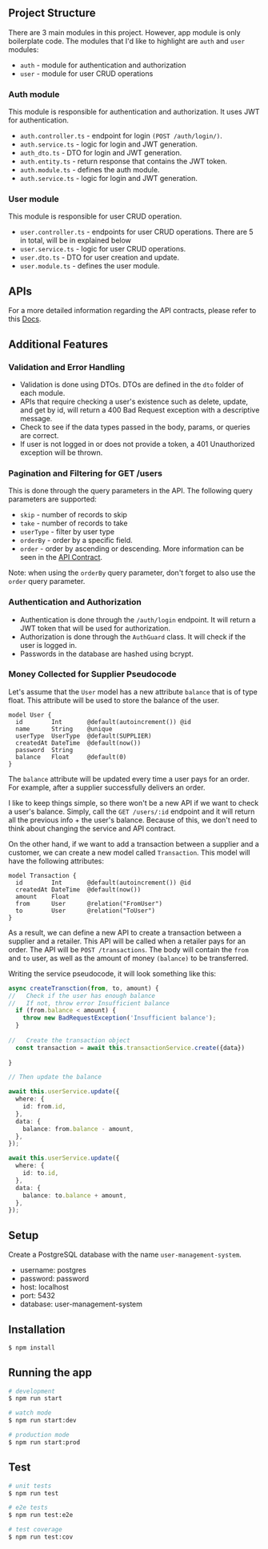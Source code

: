 ## Project Structure
There are 3 main modules in this project. However, app module is only boilerplate code. The modules that I'd like to 
highlight are `auth` and `user` modules:
- `auth` - module for authentication and authorization
- `user` - module for user CRUD operations

### Auth module
This module is responsible for authentication and authorization. It uses JWT for authentication.

- `auth.controller.ts` - endpoint for login `(POST /auth/login/)`.
- `auth.service.ts` - logic for login and JWT generation.
- `auth_dto.ts` - DTO for login and JWT generation.
- `auth.entity.ts` - return response that contains the JWT token.
- `auth.module.ts` - defines the auth module.
- `auth.service.ts` - logic for login and JWT generation.

### User module
This module is responsible for user CRUD operation.

- `user.controller.ts` - endpoints for user CRUD operations. There are 5 in total, will be in explained below
- `user.service.ts` - logic for user CRUD operations.
- `user.dto.ts` - DTO for user creation and update.
- `user.module.ts` - defines the user module.

## APIs
For a more detailed information regarding the API contracts, please refer to this [Docs](https://docs.google.com/document/d/1LaubDj0Z_GmyfC2yw5vgKtbYZ39E1QMSVrj07jVII6k/edit?usp=sharing).

## Additional Features
### Validation and Error Handling
- Validation is done using DTOs. DTOs are defined in the `dto` folder of each module.
- APIs that require checking a user's existence such as delete, update, and get by id, will return a 400 Bad Request exception with a descriptive message.
- Check to see if the data types passed in the body, params, or queries are correct.
- If user is not logged in or does not provide a token, a 401 Unauthorized exception will be thrown.

### Pagination and Filtering for GET /users
This is done through the query parameters in the API. The following query parameters are supported:
- `skip` - number of records to skip
- `take` - number of records to take
- `userType` - filter by user type
- `orderBy` - order by a specific field.
- `order` - order by ascending or descending.
More information can be seen in the [API Contract](https://docs.google.com/document/d/1LaubDj0Z_GmyfC2yw5vgKtbYZ39E1QMSVrj07jVII6k/edit?usp=sharing).

Note: when using the `orderBy` query parameter, don't forget to also use the `order` query parameter.

### Authentication and Authorization
- Authentication is done through the `/auth/login` endpoint. It will return a JWT token that will be used for authorization.
- Authorization is done through the `AuthGuard` class. It will check if the user is logged in.
- Passwords in the database are hashed using bcrypt.

### Money Collected for Supplier Pseudocode
Let's assume that the `User` model has a new attribute `balance` that is of type float. This attribute will be used to store 
the balance of the user. 

```prisma
model User {
  id        Int       @default(autoincrement()) @id
  name      String    @unique
  userType  UserType  @default(SUPPLIER)
  createdAt DateTime  @default(now())
  password  String
  balance   Float     @default(0)
}
```

The `balance` attribute will be updated every time a user pays for an order. For example, after
a supplier successfully delivers an order.

I like to keep things simple, so there won't be a new API if we want to check a user's balance. Simply, call the 
`GET /users/:id` endpoint and it will return all the previous info + the user's balance. Because of this, we don't need
to think about changing the service and API contract.

On the other hand, if we want to add a transaction between a supplier and a customer, we can create a new model called
`Transaction`. This model will have the following attributes:
```prisma
model Transaction {
  id        Int       @default(autoincrement()) @id
  createdAt DateTime  @default(now())
  amount    Float
  from      User      @relation("FromUser")
  to        User      @relation("ToUser")
}
```

As a result, we can define a new API to create a transaction between a supplier and a retailer. This API will be called
when a retailer pays for an order. The API will be `POST /transactions`. The body will contain the `from` and `to` user,
as well as the amount of money `(balance)` to be transferred.

Writing the service pseudocode, it will look something like this:
```typescript
async createTransction(from, to, amount) {
//   Check if the user has enough balance
//   If not, throw error Insufficient balance
  if (from.balance < amount) {
    throw new BadRequestException('Insufficient balance');
  }
  
//   Create the transaction object
  const transaction = await this.transactionService.create({data})
  
}

// Then update the balance

await this.userService.update({
  where: {
    id: from.id,
  },
  data: {
    balance: from.balance - amount,
  },
});

await this.userService.update({
  where: {
    id: to.id,
  },
  data: {
    balance: to.balance + amount,
  },
});
```

## Setup
Create a PostgreSQL database with the name `user-management-system`.
- username: postgres
- password: password
- host: localhost
- port: 5432
- database: user-management-system

## Installation

```bash
$ npm install
```

## Running the app

```bash
# development
$ npm run start

# watch mode
$ npm run start:dev

# production mode
$ npm run start:prod
```

## Test

```bash
# unit tests
$ npm run test

# e2e tests
$ npm run test:e2e

# test coverage
$ npm run test:cov
```

